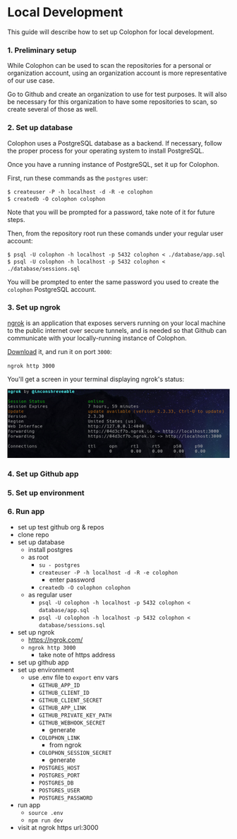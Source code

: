# Local Development

This guide will describe how to set up Colophon for local development.

### 1. Preliminary setup

While Colophon can be used to scan the repositories for a personal or organization account, using an organization account is more representative of our use case.

Go to Github and create an organization to use for test purposes.  It will also be necessary for this organization to have some repositories to scan, so create several of those as well.

### 2. Set up database

Colophon uses a PostgreSQL database as a backend.  If necessary, follow the proper process for your operating system to install PostgreSQL.

Once you have a running instance of PostgreSQL, set it up for Colophon.

First, run these commands as the `postgres` user:

```
$ createuser -P -h localhost -d -R -e colophon
$ createdb -O colophon colophon
```

Note that you will be prompted for a password, take note of it for future steps.

Then, from the repository root run these comands under your regular user account:

```
$ psql -U colophon -h localhost -p 5432 colophon < ./database/app.sql
$ psql -U colophon -h localhost -p 5432 colophon < ./database/sessions.sql
```

You will be prompted to enter the same password you used to create the `colophon` PostgreSQL account.

### 3. Set up ngrok

[ngrok](https://ngrok.com/) is an application that exposes servers running on your local machine to the public internet over secure tunnels, and is needed so that Github can communicate with your locally-running instance of Colophon.

[Download](https://ngrok.com/download) it, and run it on port `3000`:

`ngrok http 3000`

You'll get a screen in your terminal displaying ngrok's status:

![ngrok status](./assets/ngrok.png)

### 4. Set up Github app

### 5. Set up environment

### 6. Run app

- set up test github org & repos
- clone repo
- set up database
  - install postgres
  - as root
    - `su - postgres`
    - `createuser -P -h localhost -d -R -e colophon`
      - enter password
    - `createdb -O colophon colophon`
  - as regular user
    - `psql -U colophon -h localhost -p 5432 colophon < database/app.sql`
    - `psql -U colophon -h localhost -p 5432 colophon < database/sessions.sql`
- set up ngrok
  - https://ngrok.com/
  - `ngrok http 3000`
    - take note of https address
- set up github app
- set up environment
  - use .env file to `export` env vars
    - `GITHUB_APP_ID`
    - `GITHUB_CLIENT_ID`
    - `GITHUB_CLIENT_SECRET`
    - `GITHUB_APP_LINK`
    - `GITHUB_PRIVATE_KEY_PATH`
    - `GITHUB_WEBHOOK_SECRET`
      - generate
    - `COLOPHON_LINK`
      - from ngrok
    - `COLOPHON_SESSION_SECRET`
      - generate
    - `POSTGRES_HOST`
    - `POSTGRES_PORT`
    - `POSTGRES_DB`
    - `POSTGRES_USER`
    - `POSTGRES_PASSWORD`
- run app
  - `source .env`
  - `npm run dev`
- visit at ngrok https url:3000
